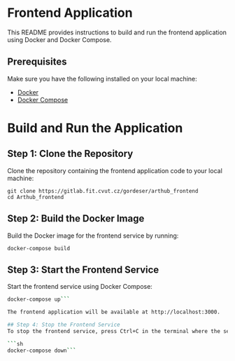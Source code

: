 # Frontend Application

This README provides instructions to build and run the frontend application using Docker and Docker Compose.

## Prerequisites

Make sure you have the following installed on your local machine:

- [Docker](https://www.docker.com/products/docker-desktop)
- [Docker Compose](https://docs.docker.com/compose/install/)

# Build and Run the Application
## Step 1: Clone the Repository

Clone the repository containing the frontend application code to your local machine:

```
git clone https://gitlab.fit.cvut.cz/gordeser/arthub_frontend
cd Arthub_frontend
```

## Step 2: Build the Docker Image
Build the Docker image for the frontend service by running:

```
docker-compose build
```

## Step 3: Start the Frontend Service
Start the frontend service using Docker Compose:

```sh
docker-compose up```

The frontend application will be available at http://localhost:3000.

## Step 4: Stop the Frontend Service
To stop the frontend service, press Ctrl+C in the terminal where the service is running or run:

```sh
docker-compose down```